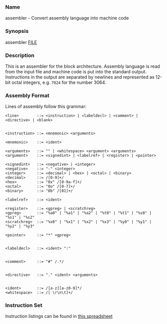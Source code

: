 ### Name
assembler - Convert assembly language into machine code
### Synopsis
assembler <u>FILE</u>
### Description
This is an assembler for the block architecture. Assembly language is read from the input file and machine code is put into the standard output. Instructions in the output are separated by newlines and represented as 12-bit octal integers, e.g. `7024` for the number 3064.

### Assembly Format
Lines of assembly follow this grammar:

```bnf
<line>        ::= <instruction> | <labeldecl> | <comment> | <directive> | <blank>


<instruction> ::= <mnemonic> <arguments>

<mnemonic>    ::= <ident>

<arguments>   ::= "" | <whitespace> <argument> <arguments>
<argument>    ::= <signedint> | <labelref> | <register> | <pointer>

<signedint>   ::= <negative> | <integer>
<negative>    ::= "-" <integer>
<integer>     ::= <decimal> | <hex> | <octal> | <binary> 
<decimal>     ::= /[0-9]+/
<hex>         ::= "0x" /[0-9a-f]+/
<octal>       ::= "0o" /[0-7]+/
<binary>      ::= "0b" /[01]+/

<labelref>    ::= <ident>

<register>    ::= <gpreg> | <scratchreg>
<gpreg>       ::= "%a0" | "%a1" | "%a2" | "%t0" | "%t1" | "%s0" | "%s1" | "%s2"
<scratchreg>  ::= "%x0" | "%x1" | "%x2" | "%x3" | "%y0" | "%y1" | "%y2" | "%y3"

<pointer>     ::= "*" <gpreg>


<labeldecl>   ::= <ident> ":"


<comment>     ::= "#" /.*/


<directive>   ::= "." <ident> <arguments>


<ident>       ::= /[a-z][a-z0-9]*/
<whitespace>  ::= /[ \r\n\t]+/
```

### Instruction Set
Instruction listings can be found in [this spreadsheet](https://github.com/kwzuu/minecraft_computer/blob/main/Instruction%20Set.ods)